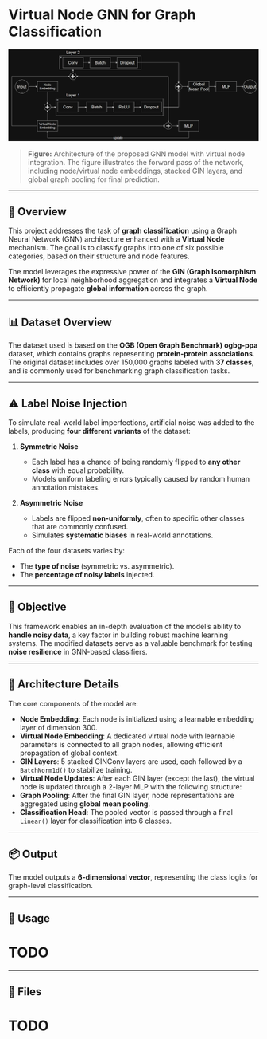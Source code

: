 # Virtual Node GNN for Graph Classification

![Model Architecture](./images/Rete.png)

> **Figure:** Architecture of the proposed GNN model with virtual node integration. The figure illustrates the forward pass of the network, including node/virtual node embeddings, stacked GIN layers, and global graph pooling for final prediction.

---

## 🧠 Overview

This project addresses the task of **graph classification** using a Graph Neural Network (GNN) architecture enhanced with a **Virtual Node** mechanism. The goal is to classify graphs into one of six possible categories, based on their structure and node features.

The model leverages the expressive power of the **GIN (Graph Isomorphism Network)** for local neighborhood aggregation and integrates a **Virtual Node** to efficiently propagate **global information** across the graph.

---

## 📊 Dataset Overview

The dataset used is based on the **OGB (Open Graph Benchmark) ogbg-ppa** dataset, which contains graphs representing **protein-protein associations**. The original dataset includes over 150,000 graphs labeled with **37 classes**, and is commonly used for benchmarking graph classification tasks.

---

## ⚠️ Label Noise Injection

To simulate real-world label imperfections, artificial noise was added to the labels, producing **four different variants** of the dataset:

1. **Symmetric Noise**
   - Each label has a chance of being randomly flipped to **any other class** with equal probability.
   - Models uniform labeling errors typically caused by random human annotation mistakes.

2. **Asymmetric Noise**
   - Labels are flipped **non-uniformly**, often to specific other classes that are commonly confused.
   - Simulates **systematic biases** in real-world annotations.

Each of the four datasets varies by:
- The **type of noise** (symmetric vs. asymmetric).
- The **percentage of noisy labels** injected.

---

## 🎯 Objective

This framework enables an in-depth evaluation of the model’s ability to **handle noisy data**, a key factor in building robust machine learning systems. The modified datasets serve as a valuable benchmark for testing **noise resilience** in GNN-based classifiers.

---

## 🧱 Architecture Details

The core components of the model are:

- **Node Embedding**: Each node is initialized using a learnable embedding layer of dimension 300.
- **Virtual Node Embedding**: A dedicated virtual node with learnable parameters is connected to all graph nodes, allowing efficient propagation of global context.
- **GIN Layers**: 5 stacked GINConv layers are used, each followed by a `BatchNorm1d()` to stabilize training.
- **Virtual Node Updates**: After each GIN layer (except the last), the virtual node is updated through a 2-layer MLP with the following structure:
- **Graph Pooling**: After the final GIN layer, node representations are aggregated using **global mean pooling**.
- **Classification Head**: The pooled vector is passed through a final `Linear()` layer for classification into 6 classes.

---

## 📦 Output

The model outputs a **6-dimensional vector**, representing the class logits for graph-level classification.

---

## 🧪 Usage

# TODO

---

## 📁 Files

# TODO
